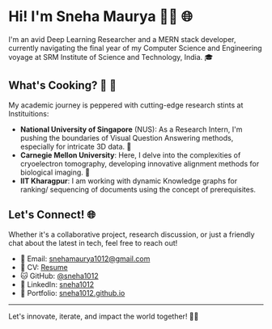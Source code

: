# Hi! I'm Sneha Maurya 👩‍💻 🌐

I'm an avid Deep Learning Researcher and a MERN stack developer, currently navigating the final year of my Computer Science and Engineering voyage at SRM Institute of Science and Technology, India. 🎓

## What's Cooking? 🧠 🍳

My academic journey is peppered with cutting-edge research stints at Instituitions:
- **National University of Singapore** (NUS): As a Research Intern, I'm pushing the boundaries of Visual Question Answering methods, especially for intricate 3D data. 🤖
- **Carnegie Mellon University**: Here, I delve into the complexities of cryoelectron tomography, developing innovative alignment methods for biological imaging. 🔬
- **IIT Kharagpur**: I am working with dynamic Knowledge graphs for ranking/ sequencing of documents using the concept of prerequisites.
  
## Let's Connect! 🌐

Whether it's a collaborative project, research discussion, or just a friendly chat about the latest in tech, feel free to reach out!

- 📩 Email: snehamaurya1012@gmail.com
- 📄 CV: [Resume](link-to-your-resume)
- 🐱 GitHub: [@sneha1012](https://github.com/sneha1012)
- 🔗 LinkedIn: [sneha1012](https://linkedin.com/in/sneha101202)
- 💼 Portfolio: [sneha1012.github.io](https://sneha1012.github.io)

---

Let's innovate, iterate, and impact the world together! 🚀🌟


<!--*sneha1012/sneha1012** is a ✨ _special_ ✨ repository because its `README.md` (this file) appears on your GitHub profile.

Here are some ideas to get you started:

- 🔭 I’m currently working on ...
- 🌱 I’m currently learning ...
- 👯 I’m looking to collaborate on ...
- 🤔 I’m looking for help with ...
- 💬 Ask me about ...
- 📫 How to reach me: ...
- 😄 Pronouns: ...
- ⚡ Fun fact: ...
-->
